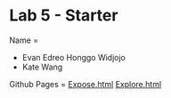 # Lab 5 - Starter
Name = 
- Evan Edreo Honggo Widjojo
- Kate Wang

Github Pages = 
[Expose.html](https://evanedreo.github.io/Lab5_Starter/expose.html)
[Explore.html](https://evanedreo.github.io/Lab5_Starter/explore.html)
